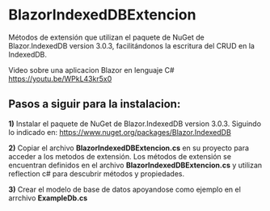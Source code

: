 # BlazorIndexedDBExtencion
Métodos de extensión que utilizan el paquete de NuGet de Blazor.IndexedDB version 3.0.3, facilitándonos la escritura del CRUD en la IndexedDB.

Video sobre una aplicacion Blazor en lenguaje C#
https://youtu.be/WPkL43kr5x0

## Pasos a siguir para la instalacion:

**1)** Instalar el paquete de NuGet de Blazor.IndexedDB version 3.0.3. Siguindo lo indicado en: 
https://www.nuget.org/packages/Blazor.IndexedDB

**2)** Copiar el archivo **BlazorIndexedDBExtencion.cs** en su proyecto para acceder a los metodos de extensión.
Los métodos de extensión se encuentran definidos en el archivo **BlazorIndexedDBExtencion.cs** 
y utilizan reflection c# para descubrir métodos y propiedades.

**3)** Crear el modelo de base de datos apoyandose como ejemplo en el arrchivo **ExampleDb.cs**
